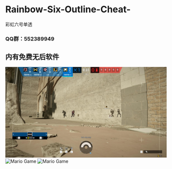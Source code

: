 # Rainbow-Six-Outline-Cheat-
彩虹六号单透

### QQ群：552389949
## 内有免费无后软件
<img src="https://github.com/ZZZ-Monster/Rainbow-Six-Outline-Cheat-/blob/main/1.jpg" alt="Mario Game" width="980">
<img src="https://github.com/ZZZ-Monster/Rainbow-Six-Outline-Cheat-/blob/main/2.jpg" alt="Mario Game" width="980">
<img src="https://github.com/ZZZ-Monster/Rainbow-Six-Outline-Cheat-/blob/main/3.jpg" alt="Mario Game" width="980">
